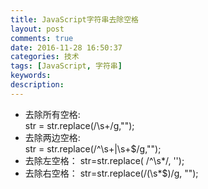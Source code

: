 ```yaml
---
title: JavaScript字符串去除空格
layout: post
comments: true
date: 2016-11-28 16:50:37
categories: 技术
tags: [JavaScript, 字符串]
keywords:
description:
---
```


- 去除所有空格:   
str   =   str.replace(/\s+/g,"");       
- 去除两边空格:   
str   =   str.replace(/^\s+|\s+$/g,"");
- 去除左空格：
str=str.replace( /^\s*/, '');
- 去除右空格：
str=str.replace(/(\s*$)/g, "");

<!-- more -->
